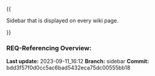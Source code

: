 {{
  
Sidebar that is displayed on every wiki page.

}}

### **REQ-Referencing Overview:**

**Last update:** 2023-09-11_16:12
**Branch:** sidebar
**Commit:** bdd3f57f0d0cc5ac6bad5432eca75dc00555bb18
